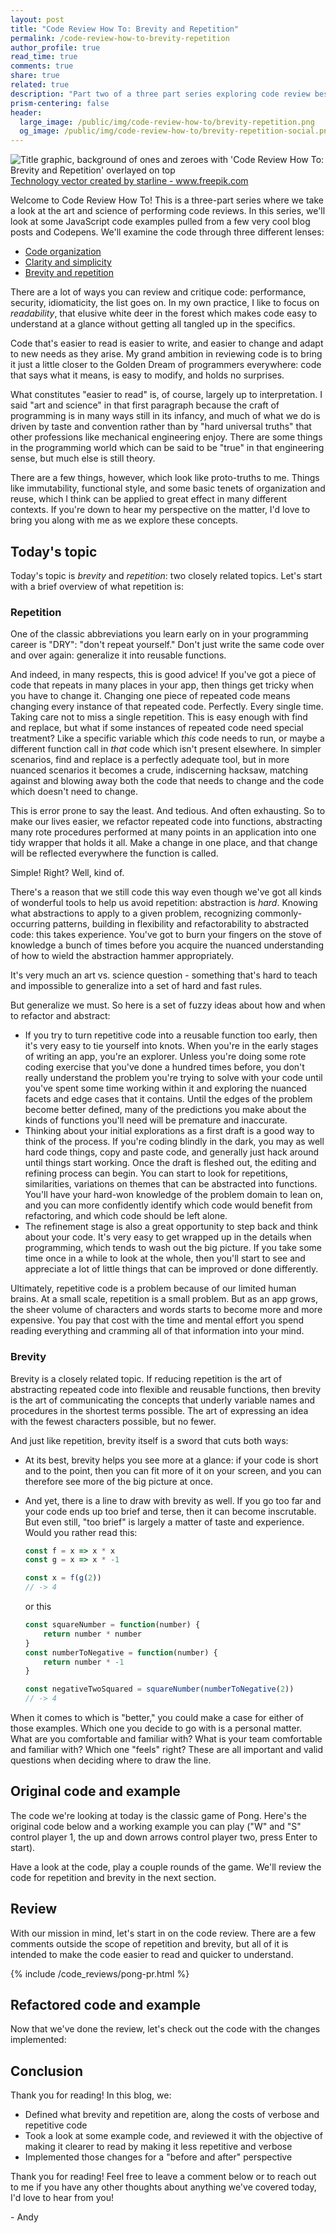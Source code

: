 ```yaml
---
layout: post
title: "Code Review How To: Brevity and Repetition"
permalink: /code-review-how-to-brevity-repetition
author_profile: true
read_time: true
comments: true
share: true
related: true
description: "Part two of a three part series exploring code review best practices. This post focuses on brevity and repetition in a codebase: when to make things shorter vs. when to repeat code, and how to draw the line between something that's too verbose and something that's too terse."
prism-centering: false
header:
  large_image: /public/img/code-review-how-to/brevity-repetition.png
  og_image: /public/img/code-review-how-to/brevity-repetition-social.png
---
```

<link rel="stylesheet" href="/public/css/prism(3).css">

<img src="/public/img/code-review-how-to/brevity-repetition.png" alt="Title graphic, background of ones and zeroes with 'Code Review How To: Brevity and Repetition' overlayed on top">
<a class="text-sm text-center block"  href="https://www.freepik.com/vectors/technology">Technology vector created by starline - www.freepik.com</a>

Welcome to Code Review How To! This is a three-part series where we take a look at the art and science of performing code reviews. 
In this series, we'll look at some JavaScript code examples pulled from a few very cool blog posts and Codepens. We'll examine the code through three different lenses:

- [Code organization](/code-review-how-to-organization)
- [Clarity and simplicity](/code-review-how-to-clarity-simplicity)
- [Brevity and repetition](/code-review-how-to-brevity-repetition)

There are a lot of ways you can review and critique code: performance, security, idiomaticity, the list goes on. In my own practice, I like to focus on _readability_, that elusive white deer in the forest which makes code easy to understand at a glance without getting all tangled up in the specifics. 

Code that's easier to read is easier to write, and easier to change and adapt to new needs as they arise. My grand ambition in reviewing code is to bring it just a little closer to the Golden Dream of programmers everywhere: code that says what it means, is easy to modify, and holds no surprises.

What constitutes "easier to read" is, of course, largely up to interpretation. I said "art and science" in that first paragraph because the craft of programming is in many ways still in its infancy, and much of what we do is driven by taste and convention rather than by "hard universal truths" that other professions like mechanical engineering enjoy. There are some things in the programming world which can be said to be "true" in that engineering sense, but much else is still theory. 

There are a few things, however, which look like proto-truths to me. Things like immutability, functional style, and some basic tenets of organization and reuse, which I think can be applied to great effect in many different contexts. If you're down to hear my perspective on the matter, I'd love to bring you along with me as we explore these concepts.

## Today's topic
Today's topic is _brevity_ and _repetition_: two closely related topics. Let's start with a brief overview of what repetition is:

### Repetition
One of the classic abbreviations you learn early on in your programming career is "DRY": "don't repeat yourself." Don't just write the same code over and over again: generalize it into reusable functions. 

And indeed, in many respects, this is good advice! If you've got a piece of code that repeats in many places in your app, then things get tricky when you have to change it. Changing one piece of repeated code means changing every instance of that repeated code. Perfectly. Every single time. Taking care not to miss a single repetition. This is easy enough with find and replace, but what if some instances of repeated code need special treatment? Like a specific variable which *this* code needs to run, or maybe a different function call in *that* code which isn't present elsewhere. In simpler scenarios, find and replace is a perfectly adequate tool, but in more nuanced scenarios it becomes a crude, indiscerning hacksaw, matching against and blowing away both the code that needs to change and the code which doesn't need to change. 

This is error prone to say the least. And tedious. And often exhausting. So to make our lives easier, we refactor repeated code into functions, abstracting many rote procedures performed at many points in an application into one tidy wrapper that holds it all. Make a change in one place, and that change will be reflected everywhere the function is called. 

Simple! Right? Well, kind of.

There's a reason that we still code this way even though we've got all kinds of wonderful tools to help us avoid repetition: abstraction is *hard*. Knowing what abstractions to apply to a given problem, recognizing commonly-occurring patterns, building in flexibility and refactorability to abstracted code: this takes experience. You've got to burn your fingers on the stove of knowledge a bunch of times before you acquire the nuanced understanding of how to wield the abstraction hammer appropriately. 

It's very much an art vs. science question - something that's hard to teach and impossible to generalize into a set of hard and fast rules. 

But generalize we must. So here is a set of fuzzy ideas about how and when to refactor and abstract: 

- If you try to turn repetitive code into a reusable function too early, then it's very easy to tie yourself into knots. When you're in the early stages of writing an app, you're an explorer. Unless you're doing some rote coding exercise that you've done a hundred times before, you don't really understand the problem you're trying to solve with your code until you've spent some time working within it and exploring the nuanced facets and edge cases that it contains. Until the edges of the problem become better defined, many of the predictions you make about the kinds of functions you'll need will be premature and inaccurate. 
- Thinking about your initial explorations as a first draft is a good way to think of the process. If you're coding blindly in the dark, you may as well hard code things, copy and paste code, and generally just hack around until things start working. Once the draft is fleshed out, the editing and refining process can begin. You can start to look for repetitions, similarities, variations on themes that can be abstracted into functions. You'll have your hard-won knowledge of the problem domain to lean on, and you can more confidently identify which code would benefit from refactoring, and which code should be left alone.
- The refinement stage is also a great opportunity to step back and think about your code. It's very easy to get wrapped up in the details when programming, which tends to wash out the big picture. If you take some time once in a while to look at the whole, then you'll start to see and appreciate a lot of little things that can be improved or done differently. 

Ultimately, repetitive code is a problem because of our limited human brains. At a small scale, repetition is a small problem. But as an app grows, the sheer volume of characters and words starts to become more and more expensive. You pay that cost with the time and mental effort you spend reading everything and cramming all of that information into your mind.

### Brevity

Brevity is a closely related topic. If reducing repetition is the art of abstracting repeated code into flexible and reusable functions, then brevity is the art of communicating the concepts that underly variable names and procedures in the shortest terms possible. The art of expressing an idea with the fewest characters possible, but no fewer. 
	
And just like repetition, brevity itself is a sword that cuts both ways: 

- At its best, brevity helps you see more at a glance: if your code is short and to the point, then you can fit more of it on your screen, and you can therefore see more of the big picture at once. 
- And yet, there is a line to draw with brevity as well. If you go too far and your code ends up too brief and terse, then it can become inscrutable. But even still, "too brief" is largely a matter of taste and experience. Would you rather read this: 

    ```js
    const f = x => x * x
    const g = x => x * -1

    const x = f(g(2)) 
    // -> 4
	```

    or this

    ```js
    const squareNumber = function(number) {
        return number * number
    }
    const numberToNegative = function(number) {
        return number * -1
    }

	const negativeTwoSquared = squareNumber(numberToNegative(2))
	// -> 4
	```

When it comes to which is "better," you could make a case for either of those examples. Which one you decide to go with is a personal matter. What are you comfortable and familiar with? What is your team comfortable and familiar with? Which one "feels" right? These are all important and valid questions when deciding where to draw the line. 


## Original code and example
The code we're looking at today is the classic game of Pong. Here's the original code below and a working example you can play ("W" and "S" control player 1, the up and down arrows control player two, press Enter to start). 

Have a look at the code, play a couple rounds of the game. We'll review the code for repetition and brevity in the next section. 

<style>
    .go3030795041 {
        max-height: 90vh;
        min-height: auto;
    }
    .go1671171827 {
        max-height: 90vh;
    }
    .go3984977353 {
        overflow: scroll;
        max-height: 90vh;
    }
    .go1514008979 > div {
        overflow: scroll !important;
   } 
   .playground {
     font-size: 16px;
   }
</style>

<div style="margin:1em calc(50% - 50vw);" class="not-prose" id="pong-original"></div>

## Review

With our mission in mind, let's start in on the code review. There are a few comments outside the scope of repetition and brevity, but all of it is intended to make the code easier to read and quicker to understand. 

<style>
  .js-resolvable-timeline-thread-container, comment-holder js-line-comments {
    width: 100%; 
  }
  .comment-holder {
	max-width: 100% !important;
  }
  /*
  .blob-code-inner {
    font-size: 15px !important; 
  }
  */
  .text-normal strong a {
	visibility: visible !important;
  }
  .comment-body ul, js-comment-body ul {
	list-style: square !important;
  }
</style>

<div class="not-prose">
{% include /code_reviews/pong-pr.html %}
</div>


## Refactored code and example

Now that we've done the review, let's check out the code with the changes implemented:

<div style="margin:1em calc(50% - 50vw);" class="not-prose" id="pong-improved"></div>

## Conclusion

Thank you for reading! In this blog, we: 
- Defined what brevity and repetition are, along the costs of verbose and repetitive code
- Took a look at some example code, and reviewed it with the objective of making it clearer to read by making it less repetitive and verbose
- Implemented those changes for a "before and after" perspective 

Thank you for reading! Feel free to leave a comment below or to reach out to me if you have any other thoughts about anything we've covered today, I'd love to hear from you!

\- Andy

<script type="module" src="/public/js/code_reviews/index-pong.js"></script>
<script src="/public/js/prism.js"></script>

